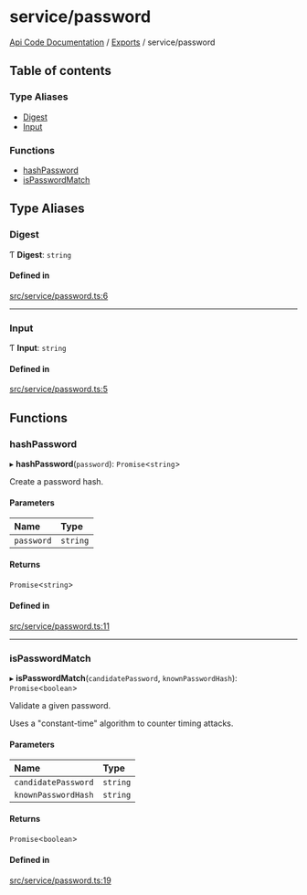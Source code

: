 # service/password
 
[Api Code Documentation](../README.md) / [Exports](../modules.md) / service/password

## Table of contents

### Type Aliases

- [Digest](service_password.md#digest)
- [Input](service_password.md#input)

### Functions

- [hashPassword](service_password.md#hashpassword)
- [isPasswordMatch](service_password.md#ispasswordmatch)

## Type Aliases

### Digest

Ƭ **Digest**: `string`

#### Defined in

[src/service/password.ts:6](https://github.com/openkfw/TruBudget/blob/1602d8b/api/src/service/password.ts#L6)

___

### Input

Ƭ **Input**: `string`

#### Defined in

[src/service/password.ts:5](https://github.com/openkfw/TruBudget/blob/1602d8b/api/src/service/password.ts#L5)

## Functions

### hashPassword

▸ **hashPassword**(`password`): `Promise`\<`string`\>

Create a password hash.

#### Parameters

| Name | Type |
| :------ | :------ |
| `password` | `string` |

#### Returns

`Promise`\<`string`\>

#### Defined in

[src/service/password.ts:11](https://github.com/openkfw/TruBudget/blob/1602d8b/api/src/service/password.ts#L11)

___

### isPasswordMatch

▸ **isPasswordMatch**(`candidatePassword`, `knownPasswordHash`): `Promise`\<`boolean`\>

Validate a given password.

Uses a "constant-time" algorithm to counter timing attacks.

#### Parameters

| Name | Type |
| :------ | :------ |
| `candidatePassword` | `string` |
| `knownPasswordHash` | `string` |

#### Returns

`Promise`\<`boolean`\>

#### Defined in

[src/service/password.ts:19](https://github.com/openkfw/TruBudget/blob/1602d8b/api/src/service/password.ts#L19)
